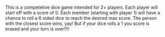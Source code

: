 This is a competetive dice game intended for 2+ players.
Each player will start off with a score of 0. Each member 
(starting with player 1) will have a chance to roll a 6 sided dice to
reach the desired max score. The person with the closest score wins, yay! 
But if your dice rolls a 1 you score is erased and your turn is over!!!!
